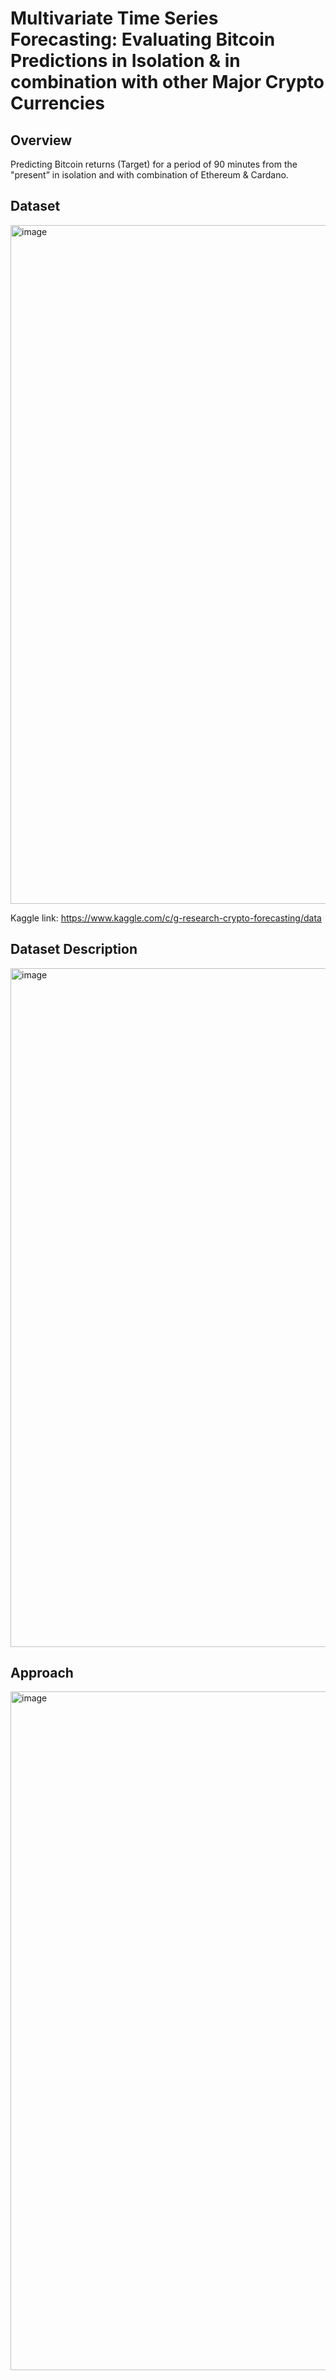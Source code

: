 # Multivariate Time Series Forecasting: Evaluating Bitcoin Predictions in Isolation & in combination with other Major Crypto Currencies
## Overview
Predicting Bitcoin returns (Target) for a period of 90 minutes from the "present” in isolation and with combination of Ethereum & Cardano.
## Dataset
<img width="1086" alt="image" src="https://github.com/devallasaitej/Forecasting-Crypto-LSTM-Modeling/assets/64268620/64d0fc5a-a0b3-47f7-888d-e4cd7de1bc8a">

Kaggle link: https://www.kaggle.com/c/g-research-crypto-forecasting/data

## Dataset Description
<img width="1086" alt="image" src="https://github.com/devallasaitej/Forecasting-Crypto-LSTM-Modeling/assets/64268620/ab1c9914-0f43-4c96-8f41-7931a03db37f">

## Approach
<img width="1086" alt="image" src="https://github.com/devallasaitej/Forecasting-Crypto-LSTM-Modeling/assets/64268620/c40c661d-1ccf-4522-b5ea-bb487dfc4e88">
